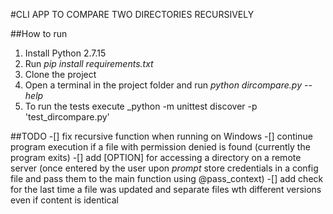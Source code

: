 #CLI APP TO COMPARE TWO DIRECTORIES RECURSIVELY

##How to run
1. Install Python 2.7.15
2. Run _pip install requirements.txt_
3. Clone the project
4. Open a terminal in the project folder and run _python dircompare.py --help_
5. To run the tests execute _python -m unittest discover -p 'test_dircompare.py'

##TODO
-[] fix recursive function when running on Windows
-[] continue program execution if a file with permission denied is found
(currently the program exits)
-[] add [OPTION] for accessing a directory on a remote server
(once entered by the user upon _prompt_ store credentials in a config file and pass them to the main function using @pass_context)
-[] add check for the last time a file was updated and separate files wth different versions even if content is identical

